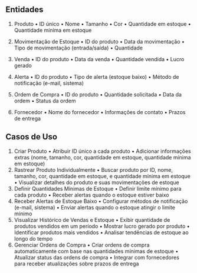 ## Entidades

1. Produto
   • ID único
   • Nome
   • Tamanho
   • Cor
   • Quantidade em estoque
   • Quantidade mínima em estoque

2. Movimentação de Estoque
   • ID do produto
   • Data da movimentação
   • Tipo de movimentação (entrada/saída)
   • Quantidade

3. Venda
   • ID do produto
   • Data da venda
   • Quantidade vendida
   • Lucro gerado

4. Alerta
   • ID do produto
   • Tipo de alerta (estoque baixo)
   • Método de notificação (e-mail, sistema)

5. Ordem de Compra
   • ID do produto
   • Quantidade solicitada
   • Data da ordem
   • Status da ordem

6. Fornecedor
   • Nome do fornecedor
   • Informações de contato
   • Prazos de entrega

## Casos de Uso

1. Criar Produto
   • Atribuir ID único a cada produto
   • Adicionar informações extras (nome, tamanho, cor, quantidade em estoque, quantidade mínima em estoque)
2. Rastrear Produto Individualmente
   • Buscar produto por ID, nome, tamanho, cor, quantidade em estoque, e quantidade mínima em estoque
   • Visualizar detalhes do produto e suas movimentações de estoque
3. Definir Quantidades Mínimas de Estoque
   • Definir limite mínimo para cada produto
   • Receber alertas quando o estoque estiver baixo
4. Receber Alertas de Estoque Baixo
   • Configurar métodos de notificação (e-mail, sistema)
   • Enviar alertas quando o estoque atingir o limite mínimo
5. Visualizar Histórico de Vendas e Estoque
   • Exibir quantidade de produtos vendidos em um período
   • Mostrar lucro gerado por produto
   • Identificar produtos mais vendidos
   • Analisar tendências de estoque ao longo do tempo
6. Gerenciar Ordens de Compra
   • Criar ordens de compra automaticamente com base nas quantidades mínimas de estoque
   • Atualizar status das ordens de compra
   • Integrar com fornecedores para receber atualizações sobre prazos de entrega
